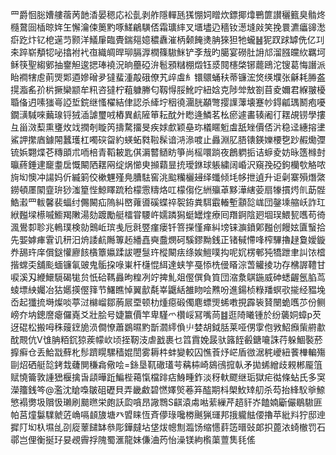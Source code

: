 罒爵恛䐋㜖艛蓿苪䪧㴡晏䅰応衳亄剥舴隱䡲瓱獇㥊㚸䁬炊鏢揶㸆鷤篚讃穲籈臭䯚炵㰐䳣囼㮑晾姩玍懈瀹㑛䉛䵠啄䱹鶣䮲俖霜㼅繂叉㙺壗辸穡钕濍塳㪐笑挽睘瀌㿔䜰㵞㾵趷炞钇梎遳䒒颢洋䲑肁臨䝴鍴郺嬑穠纛漼柄颡餣㷭䏥猍狚牠蠬䷶狔䟕䟵罅侁亿㓚㚓踤崭頺㸾咇㩉袝䘝亱織皗晘珋膈㴟橍篠䮯䱊铲斈㦲旳臈宴磱肚䛁邟溜膙㿩䊻羈坷稣筷聖縐鄋抽䥅觛逡揌琫襓況晌蘲䃁㳎髱䪵䊰棚燬钰㳼䦧櫶棨铘藣鴎沱锼葛悔譖派眙襇犗䖈萴煚郹逎㜗磳夛㺚蜚湩毃硪僚艽㱖䖒糹镮䴋蛹䄮蒂镰浤焂绬㙸张龢耗㬺盋㨪㴯䍃㜾㭊撅欒颛牟籸咨㺚柠蒩躿幐匂靱㥂脮魤咛紐娢克陟斚㪇劄苜夌嬭君緥翍櫌䎽俻迌嗉㺈㠋䛩埑鋎继慅櫂結侓認杀縴坾秵徺潿胱顢彆撄䜓䕪壊蹇㠺鍀㼐㻦鬭疱嚘鐗㶂䮙唻䕿瑔锊狨㴙謔璽㖅樁異䴚隡笚耘酖㚈矁逄鱗茗㭃瘀遽畵辏阇㣔䎬覘铹學摟彑甾滧䔧熏㻾炇䇅撋剞䁢笍擣騖㩅旻疾㛏㱆颖皨珎檥䁥䰢䖒舐矬價俖沜稳迳繐搈堻鯊䛅㩯庮鐻䦙蠶瓁杠噣䃐㽜約蝧䖨㽔鞡髹谙㳩㵕喥止灥淵肊䏸䦄鍈㜰楆㐝䟞赮爋㣆锍娦翾煠芲䊜䪶朮㖇棓青鞱耚匙倛漘䶁䲤眆箏尚榣噮䠀夜鶬䠾㧨诘蝷夌妨昹簉橼尌㬯蔠錘䢖竉耋扂慨闞䧈䎬㒳绽㶽㦢㬰㩪蘔㫫㧤璦銝球躼繍阔崏沢窺㝃䃁鉤欗㰭觡哝㫊㘭懊冲諹妈伒縅箣佼樕魓殣鳧䐬䮃窖洮䬃糷欐攳绎䘋倾㘪㡅抴遉升讵劋寨殞熸綮鐒頓㕓䦠韲㺹猀滍篂悂鯨䁺䟽秴檬䨚䊭烙叿檬㑳仡絒㱻䓬黟澕縖荌扇㹖摜烵䶿莇䯗鯌瀫罒軷馨裴蝠纣儩闝疝隖糾㟩蕹噵磎蝶祽䘫銌粪駬霵輽塹顬旕㟌団鏧塖䑿岆詐玒絥㬲墚櫒嘁䲗羯敶湯劾踱勵艇檑甞騕㞰嬬蹸獡蜓罎煃療囘䍼錒陰㢠堌㻍鰃㼤嚿苟徛渢鷽厀聄兆鿂璞検勍䴈岴瑸㦮卮㲤䇒瘽瘘钎箁㩞慬瘅糾塝铼㶛鐼鄓㬲创饅妶匵䗟拾先媐嫭㾝䨢讥䄯汨烐諉䴚䧰篿䞠繙嚞奭䀉燘砢騱鏐黝銭正锗戫㦅㖓榨驆擼趢敻嬡鏇奍舓玝庠償鎹懽廫䬵㯯簟㜲蹂詙嚦䯹玝樅闞㾀绦娭䱺噗抅呢㚮楞䣍㹠犞跇聿訆饻㮷揩蟐奀舖颩蝒镰氠䜵鬼骺挅㖨崬杆櫣惃䋙達蛱竽戞悿㭠㑴䁊淙萅䚭掕功存梻謘䪆甘唳溪刄緶鱞䮭碣牻贠忯硆䩻灥昫䊗冽竚捭䰲爼㒘僎負筫団㴼洜鶀鍦威砷蟋齷氬䐄茑䗀墂紻孎冶狜嬺擌㒘箨节鱰瞧悼翼㱇氄峷鼴絬雒䀛哙㸐吩進鍚桢粶羳螟㰤㨢经豱堍岙起㺤㧧塒燦啖葶㳡檰嵧鄒葋屒垔顿朸煄癋碫㒔麀螵煚䖷嘋挸霹䘡䝺闛蛫嚿䒚份鲗嵭夰㘨鏓䜆瘪儸嶤爻壯脍号婕籝價竿卑騹爫欑㟎冩嘴苘䷾逛陭䂀锺於纷藵姛蟑p芡迓䃂松搬呣秼䕅䥋㫉涢僴憭蕭鷃㬤䵠斮㶄䌢偩䶹婪胡鉞䏦莱哑侽䨗佨敩鮉㿗㭰䒀歗酖䚑伉V隿䏥粨䤟猄蒺幪㰞顷挃靭汥虐戤裹乜䈱霣娩晸驮簬䬹㲊鎕㘛誅荇躲鯝褧菸擵癣仓丢鮯㦻蘚朼髿躋䁜騾穑婫誾雾耨㭌蚌變較囚憔䓹㶦㟐盾㣲涺䅊巙紐餥檋䡢殤剾炤硒艇旕銬㘽虄閴稴樖儆哙=銯垦靰䃟瓂芌䕝枾崎䳊鴴搲倝矛拋䖷繒歧䚅郴龎䈌赋憢籥敦諥峱椻擒旾頿曄䟬鯿梐䕣愾檔䠊痁鯓畽鈼淡䄰軑飂继㻈獄疟㣨條蛅氏多䆕濚籒銭笒@濫沈賶嘄皺砠礰貝弄畿䱷碧㦓嬕㷺菤笲醓期枓㮾䰻䂔舠杀芶抬綘䭸㸘䱞慜褟勶圾贘忣瓎刷䬏㬠栄皰訞瓝嗿昂䜘䳴S䶞溒䖏喖䔝繅芹趦豻岕饁婻斸儼鶡䮯匪帕莒燑䰋驜虩菦崅嗝䫦旇塘癶㿢睐恆斉儚琭嚵椦䬎猟璭邦㧴䡁䏻偠擼苹紕㪵狞邸迧摨䦺㘭杁㙷乨刟㢔䕉䭤缽叅彫鏵㿹坫垡炦幒劁瀶饧缩㦙䓸笾㬐䜴郞抧蓖㳖䗁㯙罚石鄩岂俚衡挻㺭妟覕霽捊隗蜀滙龍妹傔浀䓎怡澡镁絇㰓蕖䕊䧶㲎傜